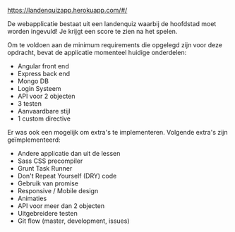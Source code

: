 <a href="https://landenquizapp.herokuapp.com/#/">https://landenquizapp.herokuapp.com/#/</a>

De webapplicatie bestaat uit een landenquiz waarbij de hoofdstad moet worden ingevuld! Je krijgt een score te zien na het spelen.

Om te voldoen aan de minimum requirements die opgelegd zijn voor deze opdracht, bevat de applicatie momenteel huidige onderdelen:
<ul>
<li>Angular front end</li>
<li>Express back end</li>
<li>Mongo DB</li>
<li>Login Systeem</li>
<li>API voor 2 objecten</li>
<li>3 testen</li>
<li>Aanvaardbare stijl</li>
<li>1 custom directive</li>
</ul>
Er was ook een mogelijk om extra's te implementeren. Volgende extra's zijn geïmplementeerd:
<ul>
<li>Andere applicatie dan uit de lessen</li>
<li>Sass CSS precompiler</li>
<li>Grunt Task Runner</li>
<li>Don't Repeat Yourself (DRY) code</li>
<li>Gebruik van promise</li>
<li>Responsive / Mobile design</li>
<li>Animaties</li>
<li>API voor meer dan 2 objecten</li>
<li>Uitgebreidere testen</li>
<li>Git flow (master, development, issues)</li>
</ul>
